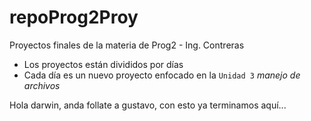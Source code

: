# repoProg2Proy
Proyectos finales de la materia de Prog2 - Ing. Contreras

-   Los proyectos están divididos por días
-   Cada día es un nuevo proyecto enfocado en la ```Unidad 3``` *manejo de archivos*

Hola darwin, anda follate a gustavo, con esto ya terminamos aquí...
